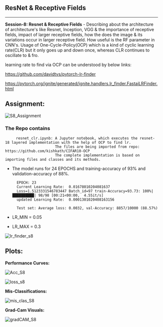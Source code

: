 ## ResNet & Receptive Fields
----------------------------

**Session-8: Resnet & Receptive Fields** - Describing about the architecture of architecture's like Resnet, Inception, VGG & the importance of receptive fields, impact of larger receptive fields, how the does the image & its variations occur in larger receptive field. How useful is the RF parameter in CNN's. Usage of One-Cycle-Policy(OCP) which is a kind of cyclic learning rate(CLR) but it only goes up and down once, whereas CLR continues to oscillate to & fro.

learning rate to find via OCP can be understood by below links:

https://github.com/davidtvs/pytorch-lr-finder

https://pytorch.org/ignite/generated/ignite.handlers.lr_finder.FastaiLRFinder.html

Assignment: 
----------
 ![S8_Assignment](https://user-images.githubusercontent.com/60026221/225386747-bd7194b0-35d9-44da-bfa8-626050e7b7eb.JPG)



### The Repo contains 

         resnet_clr.ipynb: A Jupyter notebook, which executes the resnet-18 layered implementation with the help of OCP to find lr.
                           The files are being imported from repo:  https://github.com/kishkath/CIFAR10-OCP
                           The complete implementation is based on importing files and classes and its methods. 
                             
      
      
* The model runs for 24 EPOCHS and training-accuracy of 93% and validation-accuracy of 88%.

        EPOCH: 23
        Current Learning Rate:  0.01678010204081637
        Loss=1.5123331546783447 Batch_id=97 train-Accuracy=93.73: 100%|██████████| 98/98 [00:21<00:00,  4.55it/s]
        updated Learning Rate:  0.0001301020408163156

        Test set: Average loss: 0.0032, val-Accuracy: 8857/10000 (88.57%)
        
* LR_MIN = 0.05 

* LR_MAX = 0.3

![lr_finder_s8](https://user-images.githubusercontent.com/60026221/225389542-a995d30d-2d73-4354-9925-a5ebf5267409.JPG)

Plots: 
------

**Performance Curves:**

![Acc_S8](https://user-images.githubusercontent.com/60026221/225387494-bf5e7236-629c-4a4a-b4e2-d2f50385d839.JPG)


![loss_s8](https://user-images.githubusercontent.com/60026221/225387502-3e00955a-6560-4375-a752-641fba041a21.JPG)

**Mis-Classifications:**

![mis_clas_S8](https://user-images.githubusercontent.com/60026221/225387662-6f9d339f-8237-478c-8fa3-f28a315d5f9d.JPG)

**Grad-Cam Visuals:**

![gradCAM_S8](https://user-images.githubusercontent.com/60026221/225387767-cd77aa71-e224-4962-a469-ab541b705645.JPG)



 
      



